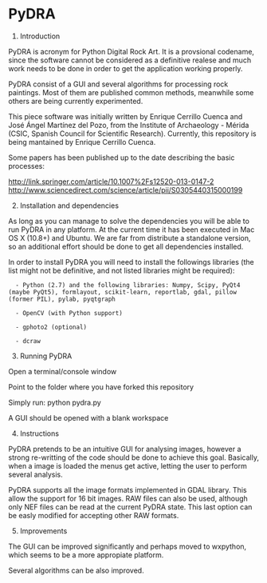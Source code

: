 PyDRA
=====

1. Introduction

  PyDRA is acronym for Python Digital Rock Art. It is a provsional codename, since the software cannot be considered as a definitive realese and much work needs to be done in order to get the application working properly.

  PyDRA consist of a GUI and several algorithms for processing rock paintings. Most of them are published common methods, meanwhile some others are being currently experimented.

  This piece software was initially written by Enrique Cerrillo Cuenca and José Ángel Martínez del Pozo, from the Institute of Archaeology - Mérida (CSIC, Spanish Council for Scientific Research). Currently, this repository is being mantained by Enrique Cerrillo Cuenca.

  Some papers has been published up to the date describing the basic processes:

  http://link.springer.com/article/10.1007%2Fs12520-013-0147-2
  http://www.sciencedirect.com/science/article/pii/S0305440315000199


2. Installation and dependencies
 
  As long as you can manage to solve the dependencies you will be able to run PyDRA in any platform. At the current time it has been executed in Mac OS X (10.8+) and Ubuntu. We are far from distribute a standalone version, so an additional effort should be done to get all dependencies installed.

  In order to install PyDRA you will need to install the followings libraries (the list might not be definitive, and not listed libraries might be required):

      - Python (2.7) and the following libraries: Numpy, Scipy, PyQt4 (maybe PyQt5), formlayout, scikit-learn, reportlab, gdal, pillow (former PIL), pylab, pyqtgraph

      - OpenCV (with Python support)

      - gphoto2 (optional)

      - dcraw


3. Running PyDRA

  Open a terminal/console window
  
  Point to the folder where you have forked this repository
  
  Simply run: python pydra.py
  
  A GUI should be opened with a blank workspace


4. Instructions

  PyDRA pretends to be an intuitive GUI for analysing images, however a strong re-writting of the code should be done to achieve this goal. Basically, when a image is loaded the menus get active, letting the user to perform several analysis.

  PyDRA supports all the image formats implemented in GDAL library. This allow the support for 16 bit images. RAW files can also be used, although only NEF files can be read at the current PyDRA state. This last option can be easly modified for accepting other RAW formats.


5. Improvements

  The GUI can be improved significantly and perhaps moved to wxpython, which seems to be a more appropiate platform.

  Several algorithms can be also improved.
